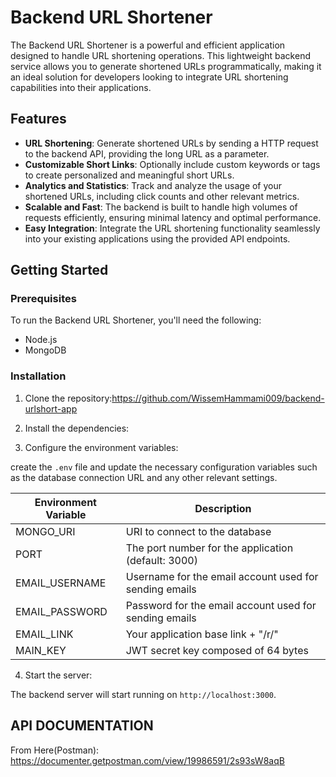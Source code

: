 # Backend URL Shortener

The Backend URL Shortener is a powerful and efficient application designed to handle URL shortening operations. This lightweight backend service allows you to generate shortened URLs programmatically, making it an ideal solution for developers looking to integrate URL shortening capabilities into their applications.

## Features

- **URL Shortening**: Generate shortened URLs by sending a HTTP request to the backend API, providing the long URL as a parameter.
- **Customizable Short Links**: Optionally include custom keywords or tags to create personalized and meaningful short URLs.
- **Analytics and Statistics**: Track and analyze the usage of your shortened URLs, including click counts and other relevant metrics.
- **Scalable and Fast**: The backend is built to handle high volumes of requests efficiently, ensuring minimal latency and optimal performance.
- **Easy Integration**: Integrate the URL shortening functionality seamlessly into your existing applications using the provided API endpoints.

## Getting Started

### Prerequisites

To run the Backend URL Shortener, you'll need the following:

- Node.js 
- MongoDB 

### Installation

1. Clone the repository:https://github.com/WissemHammami009/backend-urlshort-app

2. Install the dependencies:

3. Configure the environment variables:

create the `.env` file and update the necessary configuration variables such as the database connection URL and any other relevant settings.

| Environment Variable | Description                                                  |
| -------------------- | ------------------------------------------------------------ |
| MONGO_URI            | URI to connect to the database                               |
| PORT                 | The port number for the application (default: 3000)          |
| EMAIL_USERNAME       | Username for the email account used for sending emails       |
| EMAIL_PASSWORD       | Password for the email account used for sending emails       |
| EMAIL_LINK           | Your application base link + "/r/"     |
| MAIN_KEY             | JWT secret key composed of 64 bytes                          |

4. Start the server:

The backend server will start running on `http://localhost:3000`.


## API DOCUMENTATION 
From Here(Postman): https://documenter.getpostman.com/view/19986591/2s93sW8aqB








